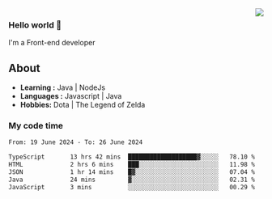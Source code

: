 <img align='right' src="https://github-readme-stats.vercel.app/api?username=jumodada&show_icons=true&theme=vue">

### Hello world 👋

I'm a Front-end developer 
    
## About
-  **Learning :** Java | NodeJs
-  **Languages :** Javascript | Java
-  **Hobbies:** Dota | The Legend of Zelda

### My code time

<!--START_SECTION:waka-->

```txt
From: 19 June 2024 - To: 26 June 2024

TypeScript       13 hrs 42 mins  ███████████████████▓░░░░░   78.10 %
HTML             2 hrs 6 mins    ███░░░░░░░░░░░░░░░░░░░░░░   11.98 %
JSON             1 hr 14 mins    █▓░░░░░░░░░░░░░░░░░░░░░░░   07.04 %
Java             24 mins         ▓░░░░░░░░░░░░░░░░░░░░░░░░   02.31 %
JavaScript       3 mins          ░░░░░░░░░░░░░░░░░░░░░░░░░   00.29 %
```

<!--END_SECTION:waka-->
